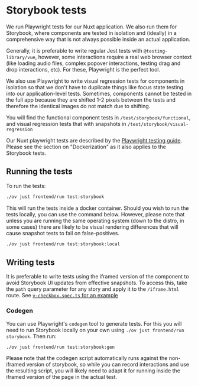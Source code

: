# Storybook tests

We run Playwright tests for our Nuxt application. We also run them for
Storybook, where components are tested in isolation and (ideally) in a
comprehensive way that is not always possible inside an actual application.

Generally, it is preferable to write regular Jest tests with
`@testing-library/vue`, however, some interactions require a real web browser
context (like loading audio files, complex popover interactions, testing drag
and drop interactions, etc). For these, Playwright is the perfect tool.

We also use Playwright to write visual regression tests for components in
isolation so that we don't have to duplicate things like focus state testing
into our application-level tests. Sometimes, components cannot be tested in the
full app because they are shifted 1-2 pixels between the tests and therefore the
identical images do not match due to shifting.

You will find the functional component tests in `/test/storybook/functional`,
and visual regression tests that with snapshots in
`/test/storybook/visual-regression`

Our Nuxt playwright tests are described by the
[Playwright testing guide](./playwright_tests.md). Please see the section on
"Dockerization" as it also applies to the Storybook tests.

## Running the tests

To run the tests:

```bash
./ov just frontend/run test:storybook
```

This will run the tests inside a docker container. Should you wish to run the
tests locally, you can use the command below. However, please note that unless
you are running the same operating system (down to the distro, in some cases)
there are likely to be visual rendering differences that will cause snapshot
tests to fail on false-positives.

```bash
./ov just frontend/run test:storybook:local
```

## Writing tests

It is preferable to write tests using the iframed version of the component to
avoid Storybook UI updates from effective snapshots. To access this, take the
`path` query parameter for any story and apply it to the `/iframe.html` route.
See
[`v-checkbox.spec.ts` for an example](https://github.com/WordPress/openverse/blob/main/frontend/test/storybook/visual-regression/v-checkbox.spec.ts)

### Codegen

You can use Playwright's `codegen` tool to generate tests. For this you will
need to run Storybook locally on your own using
`./ov just frontend/run storybook`. Then run:

```bash
./ov just frontend/run test:storybook:gen
```

Please note that the codegen script automatically runs against the non-iframed
version of storybook, so while you can record interactions and use the resulting
script, you will likely need to adapt it for running inside the iframed version
of the page in the actual test.

